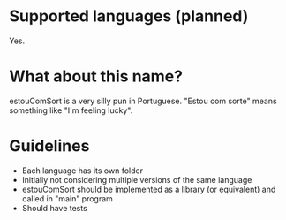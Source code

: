 # Supported languages (planned)

Yes.

# What about this name?

estouComSort is a very silly pun in Portuguese. "Estou com sorte" means something like "I'm feeling lucky".

# Guidelines

- Each language has its own folder
- Initially not considering multiple versions of the same language
- estouComSort should be implemented as a library (or equivalent) and called in "main" program
- Should have tests
